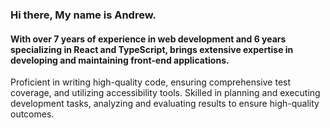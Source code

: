 ### Hi there, My  name is Andrew.
#### With over 7 years of experience in web development and 6 years specializing in React and TypeScript, brings extensive expertise in developing and maintaining front-end applications.
Proficient in writing high-quality code, ensuring comprehensive test coverage, and utilizing accessibility tools. Skilled in planning and executing development tasks, analyzing and evaluating results to ensure high-quality outcomes.


<!--
**andrewstepanets/andrewstepanets** is a ✨ _special_ ✨ repository because its `README.md` (this file) appears on your GitHub profile.

Here are some ideas to get you started:

- 🔭 I’m currently working on ...
- 🌱 I’m currently learning ...
- 👯 I’m looking to collaborate on ...
- 🤔 I’m looking for help with ...
- 💬 Ask me about ...
- 📫 How to reach me: ...
- 😄 Pronouns: ...
- ⚡ Fun fact: ...
-->

